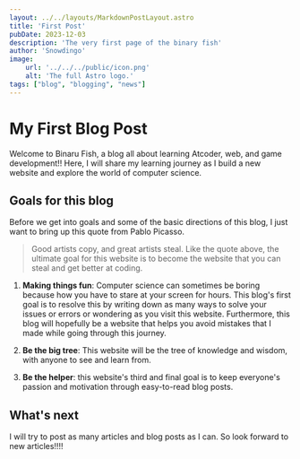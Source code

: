 ```yaml
---
layout: ../../layouts/MarkdownPostLayout.astro
title: 'First Post'
pubDate: 2023-12-03
description: 'The very first page of the binary fish'
author: 'Snowdingo'
image:
    url: '../../../public/icon.png'
    alt: 'The full Astro logo.'
tags: ["blog", "blogging", "news"]
---
```

# My First Blog Post


Welcome to Binaru Fish, a blog all about learning Atcoder, web, and game development!! Here, I will share my learning journey as I build a new website and explore the world of computer science.

## Goals for this blog
Before we get into goals and some of the basic directions of this blog, I just want to bring up this quote from Pablo Picasso.
>Good artists copy, and great artists steal.
Like the quote above, the ultimate goal for this website is to become the website that you can steal and get better at coding.

1. **Making things fun**: Computer science can sometimes be boring because how you have to stare at your screen for hours. This blog's first goal is to resolve this by writing down as many ways to solve your issues or errors or wondering as you visit this website. Furthermore, this blog will hopefully be a website that helps you avoid mistakes that I made while going through this journey.

2. **Be the big tree**: This website will be the tree of knowledge and wisdom, with anyone to see and learn from. 

3. **Be the helper**: this website's third and final goal is to keep everyone's passion and motivation through easy-to-read blog posts. 

## What's next

I will try to post as many articles and blog posts as I can.
So look forward to new articles!!!!